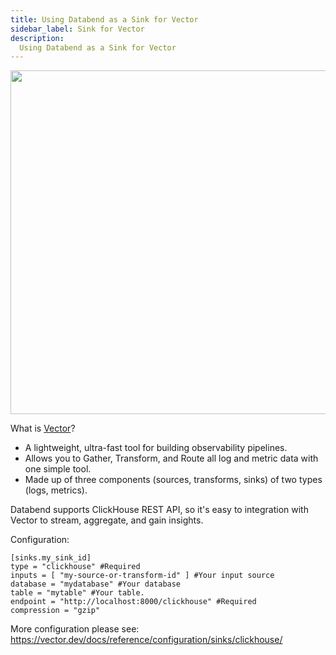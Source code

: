 ```yaml
---
title: Using Databend as a Sink for Vector
sidebar_label: Sink for Vector
description:
  Using Databend as a Sink for Vector
---
```


<p align="center">
<img src="https://datafuse-1253727613.cos.ap-hongkong.myqcloud.com/integration-databend-vector.png" width="550"/>
</p>

What is [Vector](https://vector.dev/)?

* A lightweight, ultra-fast tool for building observability pipelines.
* Allows you to Gather, Transform, and Route all log and metric data with one simple tool.
* Made up of three components (sources, transforms, sinks) of two types (logs, metrics).

Databend supports ClickHouse REST API, so it's easy to integration with Vector to stream, aggregate, and gain insights.

Configuration:

```shell
[sinks.my_sink_id]
type = "clickhouse" #Required
inputs = [ "my-source-or-transform-id" ] #Your input source
database = "mydatabase" #Your database
table = "mytable" #Your table.
endpoint = "http://localhost:8000/clickhouse" #Required
compression = "gzip"
```

More configuration please see: https://vector.dev/docs/reference/configuration/sinks/clickhouse/